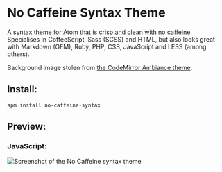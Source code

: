 # No Caffeine Syntax Theme

A syntax theme for Atom that is [crisp and clean with no caffeine](http://www.youtube.com/watch?v=L-ZOB-NSPlU). Specialises in CoffeeScript, Sass (SCSS) and HTML, but also looks great with Markdown (GFM), Ruby, PHP, CSS, JavaScript and LESS (among others).

Background image stolen from [the CodeMirror Ambiance theme](http://codemirror.net/demo/theme.html).


## Install:

```
apm install no-caffeine-syntax
```


## Preview:

### JavaScript:

![Screenshot of the No Caffeine syntax theme](https://s3.amazonaws.com/f.cl.ly/items/3o1m2O3X000b2R2c3b26/no-caffeine.png?v=45773fda)
